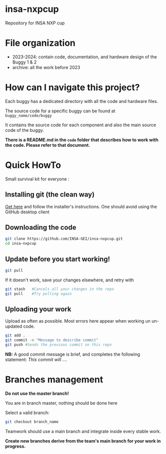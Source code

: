 # insa-nxpcup

Repository for INSA NXP cup 

# File organization
- 2023-2024: contain code, documentation, and hardware design of the Buggy 1 & 2 
- archive: all the work before 2023

# How can I navigate this project?
Each buggy has a dedicated directory with all the code and hardware files.

The source code for a specific buggy can be found at `buggy_name/code/buggy`

It contains the source code for each component and also the main source code of the buggy. 

**There is a README.md in the `code` folder that describes how to work with the code. Please refer to that document.**

# Quick HowTo
Small survival kit for everyone : 
## Installing git (the clean way)
[Get here](https://git-scm.com/downloads) and follow the installer's instructions. One should avoid using the GitHub desktop client

## Downloading the code
```bash
git clone https://github.com/INSA-GEI/insa-nxpcup.git
cd insa-nxpcup
```

## Update before you start working!
```bash
git pull 
```
If it doesn't work, save your changes elsewhere, and retry with
```bash
git stash	#Cancels all your changes in the repo
git pull	#Try pulling again
```

## Uploading your work
Upload as often as possible. Most errors here appear when working un un-updated code.

```bash
git add .
git commit -m "Message to describe commit"
git push #Sends the previous commit on this repo
```

**NB:** A good commit message is brief, and completes the following statement: *This commit will ...*.


# Branches management
**Do not use the master branch!**

You are in branch master, nothing should be done here

Select a valid branch:
```bash
git checkout branch_name
```

Teamwork should use a main branch and integrate inside every stable work. 

**Create new branches derive from the team's main branch for your work in progress.**



	


